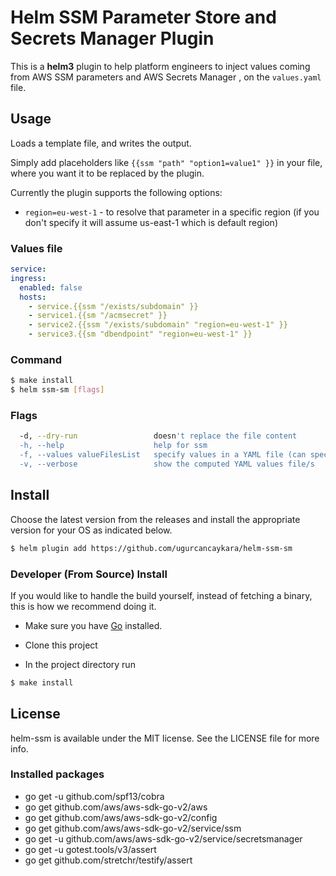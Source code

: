 # Helm SSM Parameter Store and Secrets Manager Plugin

This is a **helm3** plugin to help platform engineers to inject values coming from AWS SSM
parameters and AWS Secrets Manager , on the `values.yaml` file.

## Usage

Loads a template file,  and writes the output.

Simply add placeholders like `{{ssm "path" "option1=value1" }}` in your
file, where you want it to be replaced by the plugin.

Currently the plugin supports the following options:
- `region=eu-west-1` - to resolve that parameter in a specific region (if you don't specify it will assume us-east-1 which is default region)

### Values file

```yaml
service:
ingress:
  enabled: false
  hosts:
    - service.{{ssm "/exists/subdomain" }}
    - service1.{{sm "/acmsecret" }}
    - service2.{{ssm "/exists/subdomain" "region=eu-west-1" }}
    - service3.{{sm "dbendpoint" "region=eu-west-1" }}

```

### Command

```sh
$ make install 
$ helm ssm-sm [flags]
```

### Flags

```sh
  -d, --dry-run                 doesn't replace the file content
  -h, --help                    help for ssm
  -f, --values valueFilesList   specify values in a YAML file (can specify multiple) (default [])
  -v, --verbose                 show the computed YAML values file/s
```

## Install

Choose the latest version from the releases and install the
appropriate version for your OS as indicated below.

```sh
$ helm plugin add https://github.com/ugurcancaykara/helm-ssm-sm
```

### Developer (From Source) Install

If you would like to handle the build yourself, instead of fetching a binary,
this is how we recommend doing it.

- Make sure you have [Go](http://golang.org) installed.

- Clone this project

- In the project directory run
```sh
$ make install
```

## License
helm-ssm is available under the MIT license. See the LICENSE file for more info.


### Installed packages
- go get -u github.com/spf13/cobra
- go get github.com/aws/aws-sdk-go-v2/aws
- go get github.com/aws/aws-sdk-go-v2/config
- go get github.com/aws/aws-sdk-go-v2/service/ssm
- go get -u github.com/aws/aws-sdk-go-v2/service/secretsmanager
- go get -u gotest.tools/v3/assert
- go get github.com/stretchr/testify/assert

